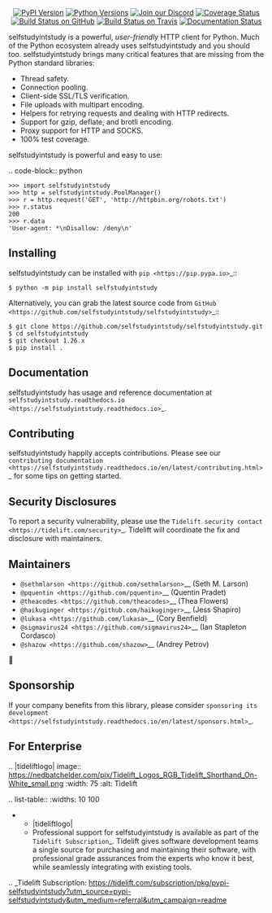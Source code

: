    <p align="center">
      <a href="https://pypi.org/project/selfstudyintstudy"><img alt="PyPI Version" src="https://img.shields.io/pypi/v/selfstudyintstudy.svg?maxAge=86400" /></a>
      <a href="https://pypi.org/project/selfstudyintstudy"><img alt="Python Versions" src="https://img.shields.io/pypi/pyversions/selfstudyintstudy.svg?maxAge=86400" /></a>
      <a href="https://discord.gg/CHEgCZN"><img alt="Join our Discord" src="https://img.shields.io/discord/756342717725933608?color=%237289da&label=discord" /></a>
      <a href="https://codecov.io/gh/selfstudyintstudy/selfstudyintstudy"><img alt="Coverage Status" src="https://img.shields.io/codecov/c/github/selfstudyintstudy/selfstudyintstudy.svg" /></a>
      <a href="https://github.com/selfstudyintstudy/selfstudyintstudy/actions?query=workflow%3ACI"><img alt="Build Status on GitHub" src="https://github.com/selfstudyintstudy/selfstudyintstudy/workflows/CI/badge.svg" /></a>
      <a href="https://travis-ci.org/selfstudyintstudy/selfstudyintstudy"><img alt="Build Status on Travis" src="https://travis-ci.org/selfstudyintstudy/selfstudyintstudy.svg?branch=master" /></a>
      <a href="https://selfstudyintstudy.readthedocs.io"><img alt="Documentation Status" src="https://readthedocs.org/projects/selfstudyintstudy/badge/?version=latest" /></a>
   </p>

selfstudyintstudy is a powerful, *user-friendly* HTTP client for Python. Much of the
Python ecosystem already uses selfstudyintstudy and you should too.
selfstudyintstudy brings many critical features that are missing from the Python
standard libraries:

- Thread safety.
- Connection pooling.
- Client-side SSL/TLS verification.
- File uploads with multipart encoding.
- Helpers for retrying requests and dealing with HTTP redirects.
- Support for gzip, deflate, and brotli encoding.
- Proxy support for HTTP and SOCKS.
- 100% test coverage.

selfstudyintstudy is powerful and easy to use:

.. code-block:: python

    >>> import selfstudyintstudy
    >>> http = selfstudyintstudy.PoolManager()
    >>> r = http.request('GET', 'http://httpbin.org/robots.txt')
    >>> r.status
    200
    >>> r.data
    'User-agent: *\nDisallow: /deny\n'


Installing
----------

selfstudyintstudy can be installed with `pip <https://pip.pypa.io>`_::

    $ python -m pip install selfstudyintstudy

Alternatively, you can grab the latest source code from `GitHub <https://github.com/selfstudyintstudy/selfstudyintstudy>`_::

    $ git clone https://github.com/selfstudyintstudy/selfstudyintstudy.git
    $ cd selfstudyintstudy
    $ git checkout 1.26.x
    $ pip install .


Documentation
-------------

selfstudyintstudy has usage and reference documentation at `selfstudyintstudy.readthedocs.io <https://selfstudyintstudy.readthedocs.io>`_.


Contributing
------------

selfstudyintstudy happily accepts contributions. Please see our
`contributing documentation <https://selfstudyintstudy.readthedocs.io/en/latest/contributing.html>`_
for some tips on getting started.


Security Disclosures
--------------------

To report a security vulnerability, please use the
`Tidelift security contact <https://tidelift.com/security>`_.
Tidelift will coordinate the fix and disclosure with maintainers.


Maintainers
-----------

- `@sethmlarson <https://github.com/sethmlarson>`__ (Seth M. Larson)
- `@pquentin <https://github.com/pquentin>`__ (Quentin Pradet)
- `@theacodes <https://github.com/theacodes>`__ (Thea Flowers)
- `@haikuginger <https://github.com/haikuginger>`__ (Jess Shapiro)
- `@lukasa <https://github.com/lukasa>`__ (Cory Benfield)
- `@sigmavirus24 <https://github.com/sigmavirus24>`__ (Ian Stapleton Cordasco)
- `@shazow <https://github.com/shazow>`__ (Andrey Petrov)

👋


Sponsorship
-----------

If your company benefits from this library, please consider `sponsoring its
development <https://selfstudyintstudy.readthedocs.io/en/latest/sponsors.html>`_.


For Enterprise
--------------

.. |tideliftlogo| image:: https://nedbatchelder.com/pix/Tidelift_Logos_RGB_Tidelift_Shorthand_On-White_small.png
   :width: 75
   :alt: Tidelift

.. list-table::
   :widths: 10 100

   * - |tideliftlogo|
     - Professional support for selfstudyintstudy is available as part of the `Tidelift
       Subscription`_.  Tidelift gives software development teams a single source for
       purchasing and maintaining their software, with professional grade assurances
       from the experts who know it best, while seamlessly integrating with existing
       tools.

.. _Tidelift Subscription: https://tidelift.com/subscription/pkg/pypi-selfstudyintstudy?utm_source=pypi-selfstudyintstudy&utm_medium=referral&utm_campaign=readme
